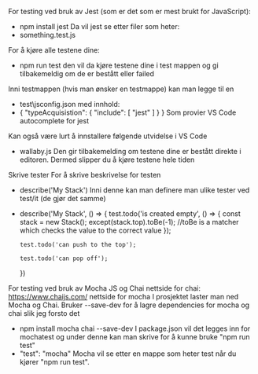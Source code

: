 For testing ved bruk av Jest (som er det som er mest brukt for JavaScript):
- npm install jest
Da vil jest se etter filer som heter:
- something.test.js
 
For å kjøre alle testene dine:
- npm run test
den vil da kjøre testene dine i test mappen og gi tilbakemeldig om de er bestått eller failed

Inni testmappen (hvis man ønsker en testmappe) kan man legge til en 
- test\jsconfig.json
med innhold:
-   {
        "typeAcquisistion": {
            "include": [
            "jest"
            ]
        }
    }
Som provier VS Code autocomplete for jest

Kan også være lurt å innstallere følgende utvidelse i VS Code
- wallaby.js
Den gir tilbakemelding om testene dine er bestått direkte i editoren. Dermed slipper du å kjøre testene hele tiden

Skrive tester
For å skrive beskrivelse for testen 
- describe('My Stack')
Inni denne kan man definere man ulike tester ved test/it (de gjør det samme)
-   describe('My Stack', () => {
        test.todo('is created empty', () => {
            const stack = new Stack();
            except(stack.top).toBe(-1); //toBe is a matcher which checks the value to the correct value
        });

        test.todo('can push to the top');

        test.todo('can pop off');
    })


For testing ved bruk av Mocha JS og Chai
nettside for chai: https://www.chaijs.com/
nettside for mocha
I prosjektet laster man ned Mocha og Chai. Bruker --save-dev for å lagre dependencies for mocha og chai slik jeg forsto det
- npm install mocha chai --save-dev
I package.json vil det legges inn for mochatest og under denne kan man skrive for å kunne bruke "npm run test" 
- "test": "mocha"
Mocha vil se etter en mappe som heter test når du kjører "npm run test".


